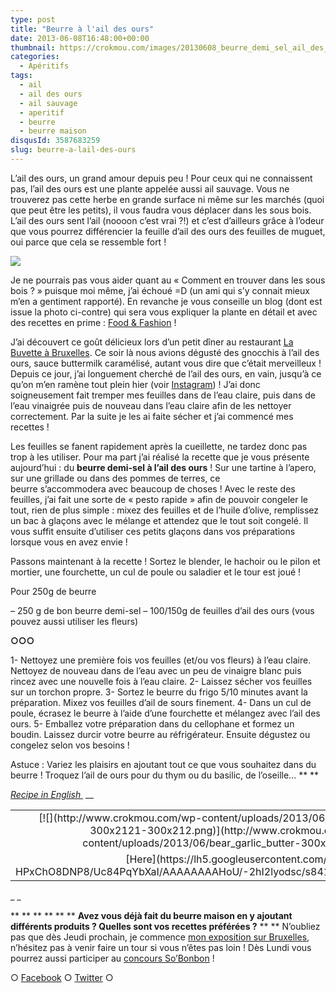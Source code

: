 ```yaml
---
type: post
title: "Beurre à l'ail des ours"
date: 2013-06-08T16:48:00+00:00
thumbnail: https://crokmou.com/images/20130608_beurre_demi_sel_ail_des_ours_0028.jpg
categories:
  - Apéritifs
tags:
  - ail
  - ail des ours
  - ail sauvage
  - aperitif
  - beurre
  - beurre maison
disqusId: 3587683259
slug: beurre-a-lail-des-ours
---
```


L’ail des ours, un grand amour depuis peu ! Pour ceux qui ne connaissent pas, l’ail des ours est une plante appelée aussi ail sauvage. Vous ne trouverez pas cette herbe en grande surface ni même sur les marchés (quoi que peut être les petits), il vous faudra vous déplacer dans les sous bois. L’ail des ours sent l’ail (noooon c’est vrai ?!) et c’est d’ailleurs grâce à l’odeur que vous pourrez différencier la feuille d’ail des ours des feuilles de muguet, oui parce que cela se ressemble fort !

![](http://www.crokmou.com/wp-content/uploads/2013/06/cueillette-ail-des-ours-2-1.jpg)

Je ne pourrais pas vous aider quant au « Comment en trouver dans les sous bois ? » puisque moi même, j’ai échoué =D (un ami qui s’y connait mieux m’en a gentiment rapporté). En revanche je vous conseille un blog (dont est issue la photo ci-contre) qui sera vous expliquer la plante en détail et avec des recettes en prime : [Food & Fashion](http://www.foodandfashion.eu/article-utiliser-l-ail-des-ours-en-cuisine-quelques-suggestions-118133660.html) !

J’ai découvert ce goût délicieux lors d’un petit dîner au restaurant [La Buvette à Bruxelles](http://www.la-buvette.be/). Ce soir là nous avions dégusté des gnocchis à l’ail des ours, sauce buttermilk caramélisé, autant vous dire que c’était merveilleux ! Depuis ce jour, j’ai longuement cherché de l’ail des ours, en vain, jusqu’à ce qu’on m’en ramène tout plein hier (voir [Instagram](http://instagram.com/sarahblieux)) ! J’ai donc soigneusement fait tremper mes feuilles dans de l’eau claire, puis dans de l’eau vinaigrée puis de nouveau dans l’eau claire afin de les nettoyer correctement. Par la suite je les ai faite sécher et j’ai commencé mes recettes !

Les feuilles se fanent rapidement après la cueillette, ne tardez donc pas trop à les utiliser. Pour ma part j’ai réalisé la recette que je vous présente aujourd’hui : du **beurre demi-sel à l’ail des ours** ! Sur une tartine à l’apero, sur une grillade ou dans des pommes de terres, ce beurre s’accommodera avec beaucoup de choses ! Avec le reste des feuilles, j’ai fait une sorte de « pesto rapide » afin de pouvoir congeler le tout, rien de plus simple : mixez des feuilles et de l’huile d’olive, remplissez un bac à glaçons avec le mélange et attendez que le tout soit congelé. Il vous suffit ensuite d’utiliser ces petits glaçons dans vos préparations lorsque vous en avez envie !

Passons maintenant à la recette ! Sortez le blender, le hachoir ou le pilon et mortier, une fourchette, un cul de poule ou saladier et le tour est joué !

Pour 250g de beurre

– 250 g de bon beurre demi-sel
– 100/150g de feuilles d’ail des ours (vous pouvez aussi utiliser les fleurs)

**○○○**

1- Nettoyez une première fois vos feuilles (et/ou vos fleurs) à l’eau claire. Nettoyez de nouveau dans de l’eau avec un peu de vinaigre blanc puis rincez avec une nouvelle fois à l’eau claire.
2- Laissez sécher vos feuilles sur un torchon propre.
3- Sortez le beurre du frigo 5/10 minutes avant la préparation. Mixez vos feuilles d’ail de sours finement.
4- Dans un cul de poule, écrasez le beurre à l’aide d’une fourchette et mélangez avec l’ail des ours.
5- Emballez votre préparation dans du cellophane et formez un boudin. Laissez durcir votre beurre au réfrigérateur. Ensuite dégustez ou congelez selon vos besoins !

Astuce : Variez les plaisirs en ajoutant tout ce que vous souhaitez dans du beurre ! Troquez l’ail de ours pour du thym ou du basilic, de l’oseille… ** **

_[Recipe in English ](https://lh5.googleusercontent.com/-HPxChO8DNP8/Uc84PqYbXaI/AAAAAAAAHoU/-2hI2lyodsc/s841/bear_garlic_butter.png)_
 __

<table style="margin-left: auto; margin-right: auto; text-align: center;" cellspacing="0" cellpadding="0" align="center">

<tbody>

<tr>

<td style="text-align: center;">[![](http://www.crokmou.com/wp-content/uploads/2013/06/bear_garlic_butter-300x2121-300x212.png)](http://www.crokmou.com/wp-content/uploads/2013/06/bear_garlic_butter-300x2121.png)</td>

</tr>

<tr>

<td style="text-align: center;">[Here](https://lh5.googleusercontent.com/-HPxChO8DNP8/Uc84PqYbXaI/AAAAAAAAHoU/-2hI2lyodsc/s841/bear_garlic_butter.png)</td>

</tr>

</tbody>

</table>

_ _

** ** ** ** ** ** **Avez vous déjà fait du beurre maison en y ajoutant différents produits ? Quelles sont vos recettes préférées ?** ** ** N’oubliez pas que dès Jeudi prochain, je commence [mon exposition sur Bruxelles](https://www.facebook.com/pages/Exposition-photographies-Helb/465477086837367), n’hésitez pas à venir faire un tour si vous n’êtes pas loin ! Dès Lundi vous pourrez aussi participer au [concours So’Bonbon](http://www.crokmou.com/2013/06/concours-photo-sobonbon.html) !

○ [Facebook](https://www.facebook.com/crokmou.blog) ○ [Twitter](https://twitter.com/Crokmou) ○